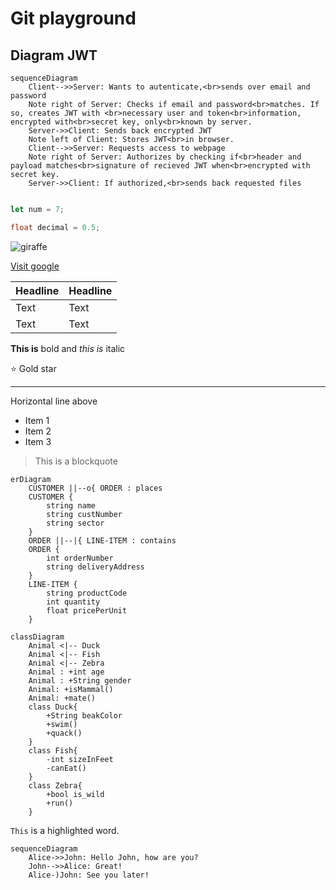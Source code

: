 # Git playground
## Diagram JWT
```mermaid
sequenceDiagram
	Client-->>Server: Wants to autenticate,<br>sends over email and password
	Note right of Server: Checks if email and password<br>matches. If so, creates JWT with <br>necessary user and token<br>information, encrypted with<br>secret key, only<br>known by server.
	Server->>Client: Sends back encrypted JWT
	Note left of Client: Stores JWT<br>in browser.
	Client-->>Server: Requests access to webpage
	Note right of Server: Authorizes by checking if<br>header and payload matches<br>signature of recieved JWT when<br>encrypted with secret key.
	Server->>Client: If authorized,<br>sends back requested files
	
```
```javascript
let num = 7;
```

```JAVA
float decimal = 0.5;
```

![giraffe](https://images.unsplash.com/photo-1626548307930-deac221f87d9?ixlib=rb-1.2.1&ixid=MnwxMjA3fDB8MHxwaG90by1wYWdlfHx8fGVufDB8fHx8&auto=format&fit=crop&w=834&q=80)


[Visit google](https://www.google.com)

|Headline|Headline|
|---|---|
|Text|Text|
|Text|Text|

**This is** bold and *this is* italic

:star: Gold star

---

Horizontal line above

- Item 1
- Item 2
- Item 3

> This is a blockquote

```mermaid
erDiagram
    CUSTOMER ||--o{ ORDER : places
    CUSTOMER {
        string name
        string custNumber
        string sector
    }
    ORDER ||--|{ LINE-ITEM : contains
    ORDER {
        int orderNumber
        string deliveryAddress
    }
    LINE-ITEM {
        string productCode
        int quantity
        float pricePerUnit
    }
```

```mermaid
classDiagram
    Animal <|-- Duck
    Animal <|-- Fish
    Animal <|-- Zebra
    Animal : +int age
    Animal : +String gender
    Animal: +isMammal()
    Animal: +mate()
    class Duck{
        +String beakColor
        +swim()
        +quack()
    }
    class Fish{
        -int sizeInFeet
        -canEat()
    }
    class Zebra{
        +bool is_wild
        +run()
    }
 ```

`This` is a highlighted word.

```mermaid
sequenceDiagram
    Alice->>John: Hello John, how are you?
    John-->>Alice: Great!
    Alice-)John: See you later!
```

